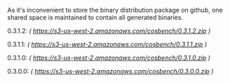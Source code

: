 As it's inconvenient to store the binary distribution package on github, one shared space is maintained to 
contain all generated binaries.

0.3.1.2:  *( https://s3-us-west-2.amazonaws.com/cosbench/0.3.1.2.zip )*

0.3.1.1:  *( https://s3-us-west-2.amazonaws.com/cosbench/0.3.1.1.zip )*

0.3.1.0:  *( https://s3-us-west-2.amazonaws.com/cosbench/0.3.1.0.zip )*

0.3.0.0:  *( https://s3-us-west-2.amazonaws.com/cosbench/0.3.0.0.zip )*
